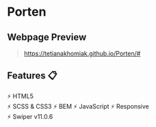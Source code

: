 # Porten

## Webpage Preview
> https://tetianakhomiak.github.io/Porten/#

 ## Features 📋
⚡️ HTML5                                                                                      
⚡️ SCSS & CSS3 
⚡️ BEM 
⚡️ JavaScript
⚡️ Responsive                                                                                                                                                
⚡️ Swiper v11.0.6
